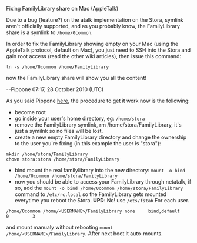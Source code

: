 Fixing FamilyLibrary share on Mac (AppleTalk)

Due to a bug (feature?) on the atalk implementation on the Stora, symlink aren't officially supported, and as you probably know, the FamilyLibrary share is a symlink to `/home/0common`.

In order to fix the FamilyLibrary showing empty on your Mac (using the AppleTalk protocol, default on Mac), you just need to SSH into the Stora and gain root access (read the other wiki articles), then issue this command:
```
ln -s /home/0common /home/FamilyLibrary
```
now the FamilyLibrary share will show you all the content!

--Pippone 07:17, 28 October 2010 (UTC)

As you said Pippone [here](http://www.openstora.com/forum/viewtopic.php?p=9243#p9243), the procedure to get it work now is the following:

- become root
- go inside your user's home directory, eg: `/home/stora`
- remove the FamilyLibrary symlink, rm /home/stora/FamilyLibrary, it's just a symilnk so no files will be lost.
- create a new empty FamilyLibrary directory and change the ownership to the user you're fixing (in this example the user is "stora"): 
```
mkdir /home/stora/FamilyLibrary
chown stora:stora /home/stora/FamilyLibrary
```
- bind mount the real familylibrary into the new directory: `mount -o bind /home/0common /home/stora/FamilyLibrary`
- now you should be able to access your FamilyLibrary through netatalk, if so, add the `mount -o bind /home/0common /home/stora/FamilyLibrary` command to `/etc/rc.local` so the FamilyLibrary gets mounted everytime you reboot the Stora.
**UPD**:  No! use `/ets/fstab` For each user.
```
/home/0common /home/<USERNAME>/FamilyLibrary none     bind,default         0         3
```
and mount manualy without rebooting `mount /home/<USERNAME>/FamilyLibrary`. After next boot it auto-mounts.